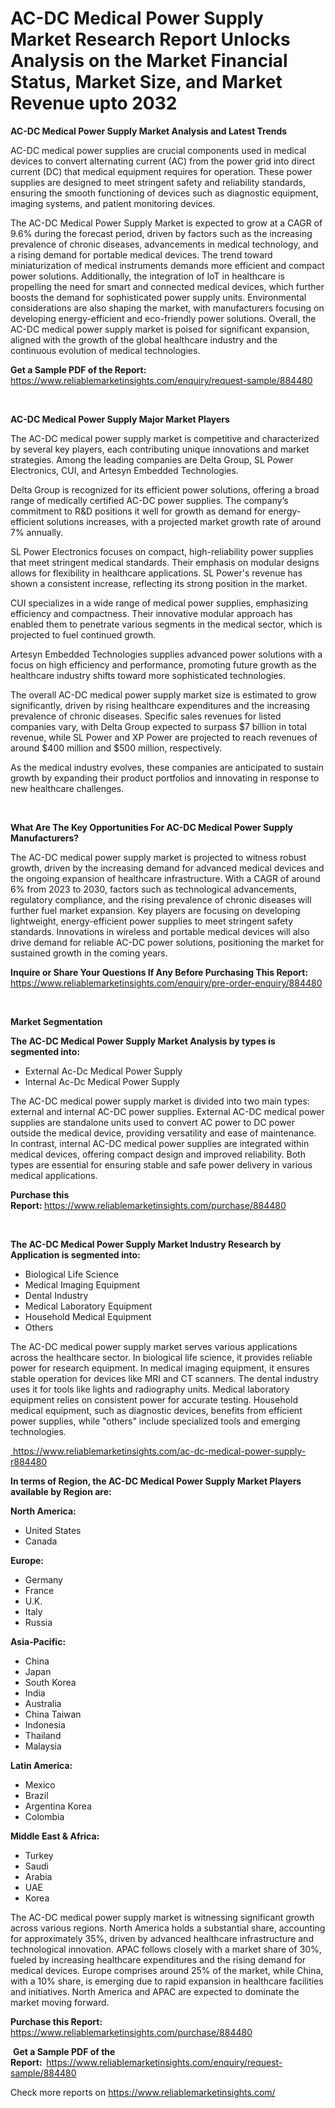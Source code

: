 <p><h1>AC-DC Medical Power Supply Market Research Report Unlocks Analysis on the Market Financial Status, Market Size, and Market Revenue upto 2032</h1></p><p><strong>AC-DC Medical Power Supply Market Analysis and Latest Trends</strong></p>
<p><p>AC-DC medical power supplies are crucial components used in medical devices to convert alternating current (AC) from the power grid into direct current (DC) that medical equipment requires for operation. These power supplies are designed to meet stringent safety and reliability standards, ensuring the smooth functioning of devices such as diagnostic equipment, imaging systems, and patient monitoring devices. </p><p>The AC-DC Medical Power Supply Market is expected to grow at a CAGR of 9.6% during the forecast period, driven by factors such as the increasing prevalence of chronic diseases, advancements in medical technology, and a rising demand for portable medical devices. The trend toward miniaturization of medical instruments demands more efficient and compact power solutions. Additionally, the integration of IoT in healthcare is propelling the need for smart and connected medical devices, which further boosts the demand for sophisticated power supply units. Environmental considerations are also shaping the market, with manufacturers focusing on developing energy-efficient and eco-friendly power solutions. Overall, the AC-DC medical power supply market is poised for significant expansion, aligned with the growth of the global healthcare industry and the continuous evolution of medical technologies.</p></p>
<p><strong>Get a Sample PDF of the Report:&nbsp;</strong> <a href="https://www.reliablemarketinsights.com/enquiry/request-sample/884480?utm_campaign=3032&utm_medium=2&utm_source=Github&utm_content=ia&utm_term=04032025&utm_id=ac-dc-medical-power-supply">https://www.reliablemarketinsights.com/enquiry/request-sample/884480</a></p>
<p>&nbsp;</p>
<p><strong>AC-DC Medical Power Supply Major Market Players</strong></p>
<p><p>The AC-DC medical power supply market is competitive and characterized by several key players, each contributing unique innovations and market strategies. Among the leading companies are Delta Group, SL Power Electronics, CUI, and Artesyn Embedded Technologies. </p><p>Delta Group is recognized for its efficient power solutions, offering a broad range of medically certified AC-DC power supplies. The company’s commitment to R&D positions it well for growth as demand for energy-efficient solutions increases, with a projected market growth rate of around 7% annually.</p><p>SL Power Electronics focuses on compact, high-reliability power supplies that meet stringent medical standards. Their emphasis on modular designs allows for flexibility in healthcare applications. SL Power's revenue has shown a consistent increase, reflecting its strong position in the market.</p><p>CUI specializes in a wide range of medical power supplies, emphasizing efficiency and compactness. Their innovative modular approach has enabled them to penetrate various segments in the medical sector, which is projected to fuel continued growth.</p><p>Artesyn Embedded Technologies supplies advanced power solutions with a focus on high efficiency and performance, promoting future growth as the healthcare industry shifts toward more sophisticated technologies.</p><p>The overall AC-DC medical power supply market size is estimated to grow significantly, driven by rising healthcare expenditures and the increasing prevalence of chronic diseases. Specific sales revenues for listed companies vary, with Delta Group expected to surpass $7 billion in total revenue, while SL Power and XP Power are projected to reach revenues of around $400 million and $500 million, respectively. </p><p>As the medical industry evolves, these companies are anticipated to sustain growth by expanding their product portfolios and innovating in response to new healthcare challenges.</p></p>
<p>&nbsp;</p>
<p><strong>What Are The Key Opportunities For AC-DC Medical Power Supply Manufacturers?</strong></p>
<p><p>The AC-DC medical power supply market is projected to witness robust growth, driven by the increasing demand for advanced medical devices and the ongoing expansion of healthcare infrastructure. With a CAGR of around 6% from 2023 to 2030, factors such as technological advancements, regulatory compliance, and the rising prevalence of chronic diseases will further fuel market expansion. Key players are focusing on developing lightweight, energy-efficient power supplies to meet stringent safety standards. Innovations in wireless and portable medical devices will also drive demand for reliable AC-DC power solutions, positioning the market for sustained growth in the coming years.</p></p>
<p><strong>Inquire or Share Your Questions If Any Before Purchasing This Report:</strong> <a href="https://www.reliablemarketinsights.com/enquiry/pre-order-enquiry/884480?utm_campaign=3032&utm_medium=2&utm_source=Github&utm_content=ia&utm_term=04032025&utm_id=ac-dc-medical-power-supply">https://www.reliablemarketinsights.com/enquiry/pre-order-enquiry/884480</a></p>
<p>&nbsp;</p>
<p><strong>Market Segmentation</strong></p>
<p><strong>The AC-DC Medical Power Supply Market Analysis by types is segmented into:</strong></p>
<p><ul><li>External Ac-Dc Medical Power Supply</li><li>Internal Ac-Dc Medical Power Supply</li></ul></p>
<p><p>The AC-DC medical power supply market is divided into two main types: external and internal AC-DC power supplies. External AC-DC medical power supplies are standalone units used to convert AC power to DC power outside the medical device, providing versatility and ease of maintenance. In contrast, internal AC-DC medical power supplies are integrated within medical devices, offering compact design and improved reliability. Both types are essential for ensuring stable and safe power delivery in various medical applications.</p></p>
<p><strong>Purchase this Report:&nbsp;</strong><a href="https://www.reliablemarketinsights.com/purchase/884480?utm_campaign=3032&utm_medium=2&utm_source=Github&utm_content=ia&utm_term=04032025&utm_id=ac-dc-medical-power-supply">https://www.reliablemarketinsights.com/purchase/884480</a></p>
<p>&nbsp;</p>
<p><strong>The AC-DC Medical Power Supply Market Industry Research by Application is segmented into:</strong></p>
<p><ul><li>Biological Life Science</li><li>Medical Imaging Equipment</li><li>Dental Industry</li><li>Medical Laboratory Equipment</li><li>Household Medical Equipment</li><li>Others</li></ul></p>
<p><p>The AC-DC medical power supply market serves various applications across the healthcare sector. In biological life science, it provides reliable power for research equipment. In medical imaging equipment, it ensures stable operation for devices like MRI and CT scanners. The dental industry uses it for tools like lights and radiography units. Medical laboratory equipment relies on consistent power for accurate testing. Household medical equipment, such as diagnostic devices, benefits from efficient power supplies, while "others" include specialized tools and emerging technologies.</p></p>
<p><a href="https://www.reliablemarketinsights.com/ac-dc-medical-power-supply-r884480?utm_campaign=3032&utm_medium=2&utm_source=Github&utm_content=ia&utm_term=04032025&utm_id=ac-dc-medical-power-supply">&nbsp;https://www.reliablemarketinsights.com/ac-dc-medical-power-supply-r884480</a></p>
<p><strong>In terms of Region, the AC-DC Medical Power Supply Market Players available by Region are:</strong></p>
<p>
    <p> <strong> North America: </strong>
        <ul>
            <li>United States</li>
            <li>Canada</li>
        </ul>
        </p> 
    <p> <strong> Europe: </strong>
        <ul>
            <li>Germany</li>
            <li>France</li>
            <li>U.K.</li>
            <li>Italy</li>
            <li>Russia</li>
        </ul>
        </p> 
    <p> <strong> Asia-Pacific: </strong>
        <ul>
            <li>China</li>
            <li>Japan</li>
            <li>South Korea</li>
            <li>India</li>
            <li>Australia</li>
            <li>China Taiwan</li>
            <li>Indonesia</li>
            <li>Thailand</li>
            <li>Malaysia</li>
        </ul>
        </p> 
    <p> <strong> Latin America: </strong>
        <ul>
            <li>Mexico</li>
            <li>Brazil</li>
            <li>Argentina Korea</li>
            <li>Colombia</li>
        </ul>
        </p> 
    <p> <strong> Middle East & Africa: </strong>
        <ul>
            <li>Turkey</li>
            <li>Saudi</li>
            <li>Arabia</li>
            <li>UAE</li>
            <li>Korea</li>
        </ul>
    </p>
    </p>
<p><p>The AC-DC medical power supply market is witnessing significant growth across various regions. North America holds a substantial share, accounting for approximately 35%, driven by advanced healthcare infrastructure and technological innovation. APAC follows closely with a market share of 30%, fueled by increasing healthcare expenditures and the rising demand for medical devices. Europe comprises around 25% of the market, while China, with a 10% share, is emerging due to rapid expansion in healthcare facilities and initiatives. North America and APAC are expected to dominate the market moving forward.</p></p>
<p><strong>Purchase this Report: </strong><a href="https://www.reliablemarketinsights.com/purchase/884480?utm_campaign=3032&utm_medium=2&utm_source=Github&utm_content=ia&utm_term=04032025&utm_id=ac-dc-medical-power-supply">https://www.reliablemarketinsights.com/purchase/884480</a></p>
<p>&nbsp;<strong>Get a Sample PDF of the Report:&nbsp;&nbsp;</strong><a href="https://www.reliablemarketinsights.com/enquiry/request-sample/884480?utm_campaign=3032&utm_medium=2&utm_source=Github&utm_content=ia&utm_term=04032025&utm_id=ac-dc-medical-power-supply">https://www.reliablemarketinsights.com/enquiry/request-sample/884480</a></p>
<p><strong></strong></p>
<p>Check more reports on <a href="https://www.reliablemarketinsights.com/?utm_campaign=3032&utm_medium=2&utm_source=Github&utm_content=ia&utm_term=04032025&utm_id=ac-dc-medical-power-supply">https://www.reliablemarketinsights.com/</a></p>